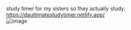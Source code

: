 study timer for my sisters so they actually study.
https://daultimatestudytimer.netlify.app/
<br>
![image](https://github.com/user-attachments/assets/0cd4640e-32b9-41e9-8aad-7b3c48a2045d)
